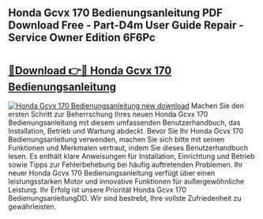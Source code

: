 ## Honda Gcvx 170 Bedienungsanleitung PDF Download Free - Part-D4m User Guide Repair - Service Owner Edition 6F6Pc

# <h2><a href="http://df64dg1.blite.top/?on=Honda+Gcvx+170+Bedienungsanleitung">🔗Download 👉🔴 Honda Gcvx 170 Bedienungsanleitung</a></h2>

[![Honda Gcvx 170 Bedienungsanleitung new download](https://i.imgur.com/lujVjoI.png)](http://df64dg1.blite.top/?on=Honda+Gcvx+170+Bedienungsanleitung)
Machen Sie den ersten Schritt zur Beherrschung Ihres neuen Honda Gcvx 170 Bedienungsanleitung mit diesem umfassenden Benutzerhandbuch, das Installation, Betrieb und Wartung abdeckt. Bevor Sie Ihr Honda Gcvx 170 Bedienungsanleitung verwenden, machen Sie sich bitte mit seinen Funktionen und Merkmalen vertraut, indem Sie dieses Benutzerhandbuch lesen. Es enthält klare Anweisungen für Installation, Einrichtung und Betrieb sowie Tipps zur Fehlerbehebung bei häufig auftretenden Problemen. Ihr neuer Honda Gcvx 170 Bedienungsanleitung verfügt über einen leistungsstarken Motor und innovative Funktionen für außergewöhnliche Leistung. Ihr Erfolg ist unsere Priorität Honda Gcvx 170 BedienungsanleitungDD. Wir sind bestrebt, Ihre vollste Zufriedenheit zu gewährleisten.
